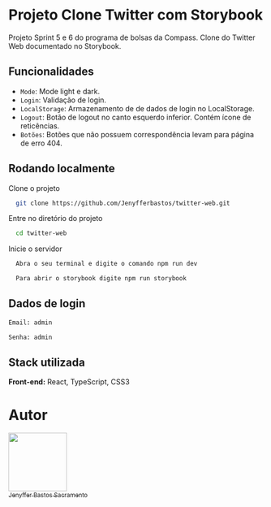 
# Projeto Clone Twitter com Storybook

 Projeto Sprint 5 e 6 do programa de bolsas da Compass. Clone do Twitter Web documentado no Storybook.

## Funcionalidades

- `Mode`: Mode light e dark.
- `Login`: Validação de login. 
- `LocalStorage`: Armazenamento de de dados de login no LocalStorage.
- `Logout`: Botão de logout no canto esquerdo inferior. Contém ícone de reticências.
- `Botões`: Botões que não possuem correspondência levam para página de erro 404.
## Rodando localmente

Clone o projeto

```bash
  git clone https://github.com/Jenyfferbastos/twitter-web.git
```

Entre no diretório do projeto

```bash
  cd twitter-web
```

Inicie o servidor

```bash
  Abra o seu terminal e digite o comando npm run dev
```

```bash
  Para abrir o storybook digite npm run storybook
```
## Dados de login
```bash
Email: admin
```
```bash
Senha: admin
```
## Stack utilizada

**Front-end:** React, TypeScript, CSS3

# Autor

[<img src="https://avatars.githubusercontent.com/u/107883696?v=4" width=115><br><sub>Jenyffer Bastos Sacramento</sub>](https://github.com/Jenyfferbastos)